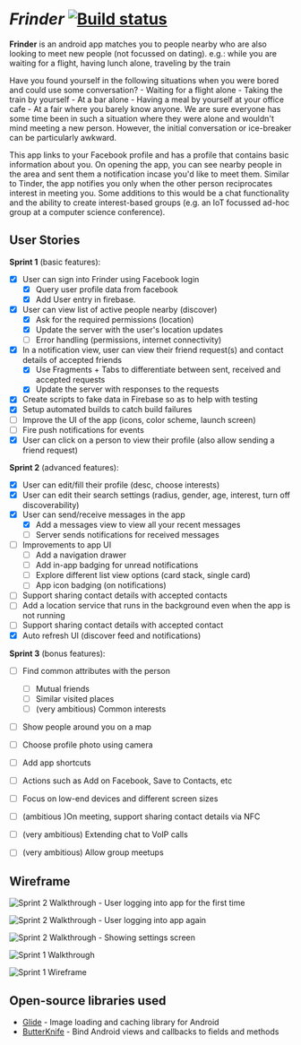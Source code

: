 # *Frinder* [![Build status](https://travis-ci.org/frinder/frinder-app.svg?branch=master)](https://travis-ci.org/frinder/frinder-app/builds)

**Frinder** is an android app matches you to people nearby who are also looking to meet new people (not focussed on dating). e.g.: while you are waiting for a flight, having lunch alone, traveling by the train

Have you found yourself in the following situations when you were bored and could use some conversation? - Waiting for a flight alone - Taking the train by yourself - At a bar alone - Having a meal by yourself at your office cafe - At a fair where you barely know anyone. We are sure everyone has some time been in such a situation where they were alone and wouldn't mind meeting a new person. However, the initial conversation or ice-breaker can be particularly awkward.

This app links to your Facebook profile and has a profile that contains basic information about you. On opening the app, you can see nearby people in the area and sent them a notification incase you'd like to meet them. Similar to Tinder, the app notifies you only when the other person reciprocates interest in meeting you. Some additions to this would be a chat functionality and the ability to create interest-based groups (e.g. an IoT focussed ad-hoc group at a computer science conference).

## User Stories

**Sprint 1** (basic features):

* [X] User can sign into Frinder using Facebook login
  * [X] Query user profile data from facebook
  * [X] Add User entry in firebase.
* [X] User can view list of active people nearby (discover)
  * [X] Ask for the required permissions (location)
  * [X] Update the server with the user's location updates
  * [ ] Error handling (permissions, internet connectivity)
* [X] In a notification view, user can view their friend request(s) and contact details of accepted friends
  * [X] Use Fragments + Tabs to differentiate between sent, received and accepted requests
  * [X] Update the server with responses to the requests
* [X] Create scripts to fake data in Firebase so as to help with testing
* [X] Setup automated builds to catch build failures
* [ ] Improve the UI of the app (icons, color scheme, launch screen)
* [ ] Fire push notifications for events
* [X] User can click on a person to view their profile (also allow sending a friend request)

**Sprint 2** (advanced features):

* [X] User can edit/fill their profile (desc, choose interests)
* [X] User can edit their search settings (radius, gender, age, interest, turn off discoverability)
* [X] User can send/receive messages in the app
  * [X] Add a messages view to view all your recent messages
  * [ ] Server sends notifications for received messages
* [ ] Improvements to app UI
  * [ ] Add a navigation drawer
  * [ ] Add in-app badging for unread notifications
  * [ ] Explore different list view options (card stack, single card)
  * [ ] App icon badging (on notifications)
* [ ] Support sharing contact details with accepted contacts
* [ ] Add a location service that runs in the background even when the app is not running
* [ ] Support sharing contact details with accepted contact
* [X] Auto refresh UI (discover feed and notifications)

**Sprint 3** (bonus features):
* [ ] Find common attributes with the person
  * [ ] Mutual friends
  * [ ] Similar visited places
  * [ ] (very ambitious) Common interests
* [ ] Show people around you on a map
* [ ] Choose profile photo using camera
* [ ] Add app shortcuts
* [ ] Actions such as Add on Facebook, Save to Contacts, etc
* [ ] Focus on low-end devices and different screen sizes
* [ ] (ambitious )On meeting, support sharing contact details via NFC
* [ ] (very ambitious) Extending chat to VoIP calls
* [ ] (very ambitious) Allow group meetups


## Wireframe

![Sprint 2 Walkthrough - User logging into app for the first time](https://i.imgur.com/8d9zsQr.gif)

![Sprint 2 Walkthrough - User logging into app again](https://i.imgur.com/eB4oOkB.gif)

![Sprint 2 Walkthrough - Showing settings screen](https://i.imgur.com/u3u2nst.gif)

![Sprint 1 Walkthrough](https://imgur.com/gBtGWj1.gif')

![Sprint 1 Wireframe](https://user-images.githubusercontent.com/1111292/31313212-b4bbb4d8-ab90-11e7-9346-af22cdf64056.JPG)

## Open-source libraries used

- [Glide](https://github.com/bumptech/glide) - Image loading and caching library for Android
- [ButterKnife](https://github.com/JakeWharton/butterknife) - Bind Android views and callbacks to fields and methods
